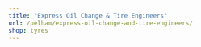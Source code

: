 ```yaml
---
title: "Express Oil Change & Tire Engineers"
url: /pelham/express-oil-change-and-tire-engineers/
shop: tyres
---
```

